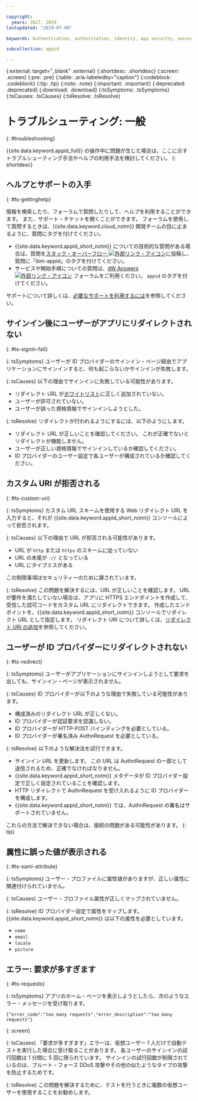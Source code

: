 ```yaml
---

copyright:
  years: 2017, 2019
lastupdated: "2019-07-09"

keywords: Authentication, authorization, identity, app security, secure, troubleshooting, help, support, requests, uri

subcollection: appid

---
```


{:external: target="_blank" .external}
{:shortdesc: .shortdesc}
{:screen: .screen}
{:pre: .pre}
{:table: .aria-labeledby="caption"}
{:codeblock: .codeblock}
{:tip: .tip}
{:note: .note}
{:important: .important}
{:deprecated: .deprecated}
{:download: .download}
{:tsSymptoms: .tsSymptoms}
{:tsCauses: .tsCauses}
{:tsResolve: .tsResolve}

# トラブルシューティング: 一般
{: #troubleshooting}

{{site.data.keyword.appid_full}} の操作中に問題が生じた場合は、ここに示すトラブルシューティング手法やヘルプの利用手法を検討してください。
{: shortdesc}

## ヘルプとサポートの入手
{: #ts-gettinghelp}

情報を検索したり、フォーラムで質問したりして、ヘルプを利用することができます。 また、サポート・チケットを開くことができます。 フォーラムを使用して質問するときは、{{site.data.keyword.cloud_notm}} 開発チームの目に止まるように、質問にタグを付けてください。
  * {{site.data.keyword.appid_short_notm}} についての技術的な質問がある場合は、質問を<a href="https://stackoverflow.com/" target="_blank">スタック・オーバーフロー <img src="../../icons/launch-glyph.svg" alt="外部リンク・アイコン"></a>に投稿し、質問に「ibm-appid」のタグを付けてください。
  * サービスや開始手順についての質問は、<a href="https://developer.ibm.com/" target="_blank">dW Answers <img src="../../icons/launch-glyph.svg" alt="外部リンク・アイコン"></a> フォーラムをご利用ください。 `appid` のタグを付けてください。

サポートについて詳しくは、[必要なサポートを利用するには](/docs/get-support?topic=get-support-getting-customer-support#getting-customer-support)を参照してください。


## サインイン後にユーザーがアプリにリダイレクトされない
{: #ts-signin-fail}

{: tsSymptoms}
ユーザーが ID プロバイダーのサインイン・ページ経由でアプリケーションにサインインすると、何も起こらないかサインインが失敗します。

{: tsCauses}
以下の理由でサインインに失敗している可能性があります。

* リダイレクト URL が[ホワイトリスト](/docs/services/appid?topic=appid-faq#faq-redirect)に正しく追加されていない。
* ユーザーが許可されていない。
* ユーザーが誤った資格情報でサインインしようとした。

{: tsResolve}
リダイレクトが行われるようにするには、以下のようにします。

* リダイレクト URL が正しいことを確認してください。 これが正確でないとリダイレクトが機能しません。
* ユーザーが正しい資格情報でサインインしているか確認してください。
* ID プロバイダーのユーザー設定で各ユーザーが構成されているか確認してください。



## カスタム URI が拒否される
{: #ts-custom-uri}

{: tsSymptoms}
カスタム URL スキームを使用する Web リダイレクト URL を入力すると、それが {{site.data.keyword.appid_short_notm}} コンソールによって拒否されます。

{: tsCauses}
以下の理由で URL が拒否される可能性があります。

* URL が `http` または `https` のスキームに従っていない
* URL の末尾が `://` となっている
* URL にタイプミスがある

この制限事項はセキュリティーのために課されています。

{: tsResolve}
この問題を解決するには、URL が正しいことを確認します。 URL が要件を満たしていない場合は、アプリに HTTPS エンドポイントを作成して、受信した認可コードをカスタム URL にリダイレクトできます。 作成したエンドポイントを、{{site.data.keyword.appid_short_notm}} コンソールでリダイレクト URL として指定します。 リダイレクト URI について詳しくは、[リダイレクト URI の追加](/docs/services/appid?topic=appid-managing-idp#add-redirect-uri)を参照してください。

## ユーザーが ID プロバイダーにリダイレクトされない
{: #ts-redirect}

{: tsSymptoms}
ユーザーがアプリケーションにサインインしようとして要求を出しても、サインイン・ページが表示されません。

{: tsCauses}
ID プロバイダーが以下のような理由で失敗している可能性があります。

* 構成済みのリダイレクト URL が正しくない。
* ID プロバイダーが認証要求を認識しない。
* ID プロバイダーが HTTP-POST バインディングを必要としている。
* ID プロバイダーが署名済み AuthnRequest を必要としている。

{: tsResolve}
以下のような解決法を試行できます。

* サインイン URL を更新します。 この URL は AuthnRequest の一部として送信されるため、正確でなければなりません。
* {{site.data.keyword.appid_short_notm}} メタデータが ID プロバイダー設定で正しく設定されていることを確認します。
* HTTP リダイレクトで AuthnRequest を受け入れるように ID プロバイダーを構成します。
* {{site.data.keyword.appid_short_notm}} では、AuthnRequest の署名はサポートされていません。

これらの方法で解決できない場合は、接続の問題がある可能性があります。
{: tip}


## 属性に誤った値が表示される
{: #ts-saml-attribute}

{: tsSymptoms}
ユーザー・プロファイルに属性値がありますが、正しい属性に関連付けられていません。

{: tsCauses}
ユーザー・プロファイル属性が正しくマップされていません。

{: tsResolve}
ID プロバイダー設定で属性をマップします。 {{site.data.keyword.appid_short_notm}} は以下の属性を必要としています。
* `name`
* `email`
* `locale`
* `picture`



## エラー: 要求が多すぎます
{: #ts-requests}

{: tsSymptoms}
アプリのホーム・ページを表示しようとしたら、次のようなエラー・メッセージを受け取ります。

```
{"error_code":"too many requests","error_description":"too many requests"}
```
{: screen}

{: tsCauses}
「要求が多すぎます」エラーは、仮想ユーザー 1 人だけで自動テストを実行した場合に受け取ることがあります。 各ユーザーのサインインの試行回数は 1 分間に 5 回に限られています。 サインインの試行回数が制限されているのは、ブルート・フォース DDoS 攻撃やその他の似たようなタイプの攻撃を防止するためです。

{: tsResolve}
この問題を解決するために、テストを行うときに複数の仮想ユーザーを使用することをお勧めします。
</br>
